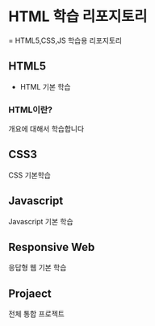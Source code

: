 # HTML 학습 리포지토리

 = HTML5,CSS,JS 학습용 리포지토리

## HTML5
- HTML 기본 학습

### HTML이란?
개요에 대해서 학습합니다

## CSS3
CSS 기본학습

## Javascript
Javascript 기본 학습

## Responsive Web
응답형 웹 기본 학습

## Projaect
전체 통합 프로젝트
